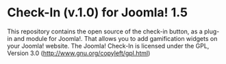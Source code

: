 Check-In (v.1.0) for Joomla! 1.5
==========================

This repository contains the open source of the check-in button, as a plug-in and module for Joomla!. That allows you to add gamification widgets on your Joomla! website. 
The Joomla! Check-In is licensed under the GPL, Version 3.0
(http://www.gnu.org/copyleft/gpl.html)